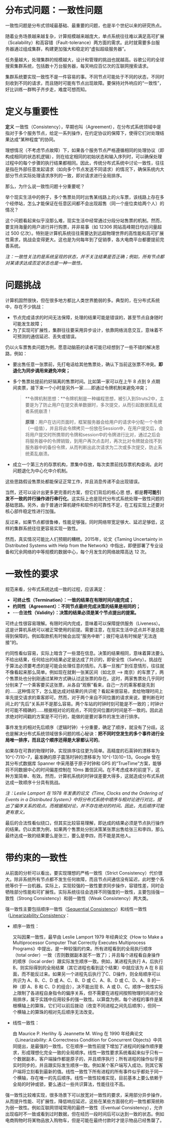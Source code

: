 # 分布式问题：一致性问题

一致性问题是分布式领域最基础、最重要的问题，也是半个世纪以来的研究热点。

随着业务场景越来越复杂，计算规模越来越庞大，单点系统往往难以满足高可扩展（Scalability）和高容错（Fault-tolerance）两方面的需求。此时就需要多台服务器通过组成集群，构建更加强大和稳定的“虚拟超级服务器”。

任务量越大，处理集群的规模越大，设计和管理的挑战也就越高。谷歌公司的全球搜索集群系统，包括数十万台服务器，每天响应百亿次的互联网搜索请求。

集群系统要实现一致性不是一件容易的事。不同节点可能处于不同的状态，不同时刻收到不同的请求，而且随时可能有节点出现故障。要保持对外响应的“一致性”，好比训练一群鸭子齐步走，难度可想而知。

# 定义与重要性

**定义** 一致性（Consistency），早期也叫（Agreement），在分布式系统领域中是指对于多个服务节点，给定一系列操作，在约定协议的保障下，使得它们对处理结果达成“某种程度”的协同。

理想情况（不考虑节点故障）下，如果各个服务节点严格遵循相同的处理协议（即构成相同的状态机逻辑），则在给定相同的初始状态和输入序列时，可以确保处理过程中的每个步骤的执行结果都相同。因此，传统分布式系统中讨论一致性，往往是指在外部任意发起请求（如向多个节点发送不同请求）的情况下，确保系统内大部分节点实际处理请求序列的一致，即对请求进行全局排序。

那么，为什么说一致性问题十分重要呢？

举个现实生活中的例子，多个售票处同时出售某线路上的火车票，该线路上存在多个经停站，怎么才能保证在任意区间都不会出现超售（同一个座位卖给两个人）的情况？

这个问题看起来似乎没那么难，现实生活中经常通过分段分站售票的机制。然而，要支持海量的用户进行并行购票，并非易事（如 12306 网站高峰期日均访问量超过 500 亿次）。特别是计算机系统往往需要达到远超物理世界的高性能和高可扩展性需求，挑战会变得更大。这也是为何每年到了促销季，各大电商平台都要提前完善系统。

*注：一致性关注的是系统呈现的状态，并不关注结果是否正确；例如，所有节点都对某请求达成否定状态也是一种一致性。*

# 问题挑战

计算机固然很快，但在很多地方都比人类世界脆弱的多。典型的，在分布式系统中，存在不少挑战：

- 节点完成请求的时间无法保障，处理的结果可能是错误的，甚至节点自身随时可能发生故障；
- 为了实现可扩展性，集群往往要采用异步设计，依靠网络消息交互，意味着不可预测的通信延迟、丢失或错误。

仍以火车票售卖问题为例，愿意动脑筋的读者可能已经想到了一些不错的解决思路，例如：

- 要出售任意一张票前，先打电话给其他售票处，确认下当前这张票不冲突。**即退化为同步调用来避免冲突；**
- 多个售票处提前约好隔离的售票时间。比如第一家可以在上午 8 点到 9 点期间卖票，接下来一个小时是另外一家……即通过令牌机制来避免冲突；

  > **令牌机制思想：**令牌机制是一种编程思想，被引入到Struts2中，主要是为了防止用户在提交表单数据时，多次提交，从而引起数据紊乱或者系统崩溃！
  >
  > **原理**：用户在访问页面时，框架服务器会给用户的请求中分配一个令牌（一组值），并且将此令牌拷贝一份放在Session中，在用户提交后，会将用户提交时所携带的令牌和session中的令牌进行比对，通过之后会将服务器中的令牌销毁，到用户再次点击时，再次比对令牌就会找不到服务器中的备份令牌，从而判断出此次请求为二次或多次提交，防止系统紊乱崩溃。
- 成立一个第三方的存票机构，票集中存放，每次卖票前找存票机构查询。此时问题退化为中心化中介机制。

这些思路假设售票处都能保证正常工作，并且消息传递不会出现错误。

当然，还可以设计出更多更完善的方案，但它们背后的核心思	想，都是**将可能引发不一致的并行操作进行串行化**。这实际上也是现代分布式系统处理一致性问题的基础思路。另外，由于普通计算机硬件和软件的可靠性不足，在工程实现上还要对核心部件稳定性进行加强。

反过来，如果节点都很鲁棒，性能足够强，同时网络带宽足够大、延迟足够低，这样的集群系统往往更容易实现一致性。

然而，真实情况可能比人们预期的糟糕。2015年，论文《Taming Uncertainty in Distributed Systems with Help from the Network》中指出，即便部署了专业设备和冗余网络的中等规模的数据中心，每个月发生的网络故障高达 12 次。

# 一致性的要求

规范来看，分布式系统达成一致的过程，应该满足：

- **可终止性（Termination）：一致的结果在有限时间内能完成；**
- **约同性（Agreement）：不同节点最终完成决策的结果是相同的；**
- **····合法性（Validity）：决策的结果必须是某个节点提出的提案。**

可终止性很容易理解。有限时间内完成，意味着可以保障提供服务（Liveness）。这是计算机系统可以被正常使用的前提。需要注意，在现实生活中这点并不是总能得到保障的。例如取款机有时候会出现“服务中断”；拨打电话有时候是“无法连接”的。

约同性看似容易，实际上暗含了一些潜在信息。决策的结果相同，意味着算法要么不给出结果，任何给出的结果必定是达成了共识的，即安全性（Safety）。挑战在于算法必须要考虑的是可能会处理任意的情形。凡事一旦推广到任意情形，往往就不像看起来那么简单。例如现在就剩一张某区间（如北京 --> 南京）的车票了，两个售票处也分别刚通过某种方式确认过这张票的存在。这时，两家售票处几乎同时分别来了一个乘客要买这张票，从各自“观察”看来，自己一方的乘客都是先到的……这种情况下，怎么能达成对结果的共识呢？看起来很容易，卖给物理时间上率先提交请求的乘客即可。然而，对于两个来自不同位置的请求来说，要判断在时间上的“先后”关系并不是那么容易。两个车站的时钟时刻可能是不一致的；时钟计时可能不精确的……根据相对论的观点，不同空间位置的时间是不一致的。因此追求绝对时间戳的方案是不可行的，能做的是要对事件的发生进行排序。

事件发生的相对先后顺序（逻辑时钟）十分重要，确定了顺序，就没有了分歧。这也是解决分布式系统领域很多问题的核心秘诀：**把不同时空发生的多个事件进行全局唯一排序，而且这个顺序还得是大家都认可的**。

如果存在可靠的物理时钟，实现排序往往更为简单。高精度的石英钟的漂移率为 10^{-7}10−7，最准确的原子震荡时钟的漂移率为 10^{-13}10−13。Google 曾在其分布式数据库 Spanner 中采用基于原子时钟和 GPS 的“TrueTime”方案，能够将不同数据中心的时间偏差控制在 10ms 置信区间。在不考虑成本的前提下，这种方案简单、有效。然而，计算机系统的时钟误差要大得多，这就造成分布式系统达成一致顺序十分具有挑战。

*注：Leslie Lamport 在 1978 年发表的论文《Time, Clocks and the Ordering of Events in a Distributed System》中将分布式系统中顺序与相对论进行对比，提出了偏序关系的观点。而根据相对论，并不存在绝对的时间。因此，先后顺序可能更有意义。*

最后的合法性看似绕口，但其实比较容易理解，即达成的结果必须是节点执行操作的结果。仍以卖票为例，如果两个售票处分别决策某张票出售给张三和李四，那么最终达成一致的结果要么是张三，要么是李四，而不能是其他人。

# 带约束的一致性

从前面的分析可以看出，要实现理想的严格一致性（Strict Consistency）代价很大。除非系统所有节点都不发生任何故障，而且节点间通信没有延迟，此时整个系统等价于一台机器。实际上，实现较强的一致性要求同步操作，容错性差，同时会牺牲部分性能和可扩展性。实际系统往往会选择不同强度的一致性，主要包括强一致性（Strong Consistency）和弱一致性（Weak Consistency）两大类。

强一致性主要包括顺序一致性（[Sequential Consistency](https://en.wikipedia.org/wiki/Sequential_consistency)）和线性一致性（[Linearizability Consistency](https://en.wikipedia.org/wiki/Linearizability)：



+ 顺序一致性：

  又叫因果一致性，最早由 Leslie Lamport 1979 年经典论文《How to Make a Multiprocessor Computer That Correctly Executes Multiprocess Programs》中提出，是一种较强的约束。所有进程看到的全局执行顺序（total order）一致（否则数据副本就不一致了）；并且每个进程看自身操作的顺序（local order）跟实际发生顺序一致。例如，某进程先执行 A，后执行 B，则实际得到的全局结果（其它进程也看到这个结果）中就应该为 A 在 B 前面，而不能反过来。如果另一个进程先后执行了C、D操作，则全局顺序可以共识为 A、B、C、D 或 A、C、B、D 或 C、A、B、D 或 C、D、A、B 的一种（即 A、B 和 C、D 的组合），决不能出现 B、A 或 D、C。顺序一致性实际上限制了各进程自身指令的偏序关系，但不需要在进程间按照物理时间进行全局排序，属于实践中应用较多的强一致性。以算盘为例，每个进程的事件是某根横轴上的算珠，它们可以前后拨动（改变不同进程之间先后顺序），但同一个横轴上的算珠的相对先后顺序无法改变。



+ 线性一致性：

  由 Maurice P. Herlihy 与 Jeannette M. Wing 在 1990 年经典论文《Linearizability: A Correctness Condition for Concurrent Objects》中共同提出，是最强的一致性。它在顺序一致性前提下增加了进程间的操作顺序要求，形成理想化完全一致的全局顺序。线性一致性要求系统看起来似乎只有一个数据副本，客户端操作都是原子的，并且顺序执行；所有进程的操作似乎是实时同步的，并且跟实际发生顺序一致。例如某个客户端写入成功，则其它客户端将立刻看到最新的值。线性一致性下所有进程的所有事件似乎都处于同一个横轴，存在唯一的先后顺序。线性一致性较难实现，目前基本上要么依赖于全局的时钟或锁，要么通过一些共识算法，性能往往不高。

强一致性比较难实现，很多场景下可以放宽对一致性的要求，采用部分异步操作，从而提升性能、可扩展性，降低响应延迟，这些在某些方面弱化的一致性都笼统称为弱一致性。例如互联网领域常用的最终一致性（Eventual Consistency），允许出现临时不一致或看到过时数据，但在经历一段时间后可以达到一致的状态。例如电商购物时将某物品放入购物车，但是可能在最终付款时才提示物品已经售罄了。